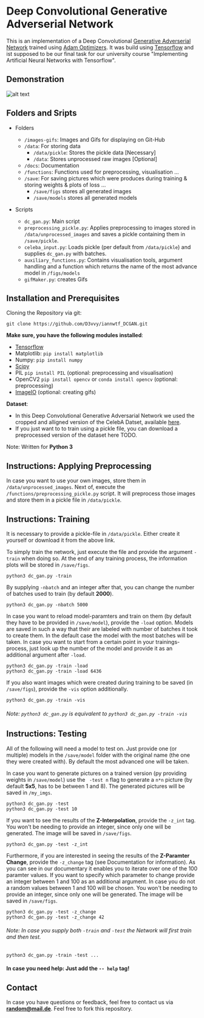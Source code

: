 # Deep Convolutional Generative Adverserial Network
This is an implementation of a Deep Convolutional [Generative Adverserial Network](https://en.wikipedia.org/wiki/Generative_adversarial_networks) trained using [Adam Optimizers](https://en.wikipedia.org/wiki/Stochastic_gradient_descent#Adam). It was build using [Tensorflow](https://en.wikipedia.org/wiki/TensorFlow) and ist supposed to be our final task for our university course "Implementing Artificial Neural Networks with Tensorflow".

## Demonstration
![alt text](https://github.com/D3vvy/iannwtf_DCGAN/blob/master/images-gifs/showcase_gif.gif "Training Progress")

## Folders and Sripts
- Folders
    + ```/images-gifs```: Images and Gifs for displaying on Git-Hub
    + ```/data```: For storing data
        * ```/data/pickle```: Stores the pickle data [Necessary]
        * ```/data```: Stores unprocessed raw images [Optional]
    + ```/docs```: Documentation
    + ```/functions```: Functions used for preprocessing, visualisation ...
    + ```/save```: For saving pictures which were produces during training & storing weights & plots of loss ...
        * ```/save/figs``` stores all generated images
        * ```/save/models``` stores all generated models

- Scripts
    + ```dc_gan.py```: Main script
    + ```preprocessing_pickle.py```: Applies preprocessing to images stored in ```/data/unprocessed_images``` and saves a pickle containing them in ```/save/pickle```.
    + ```celeba_input.py```: Loads pickle (per default from ```/data/pickle```) and supplies ```dc_gan.py``` with batches.
    + ```auxiliary_functions.py```: Contains visualisation tools, argument handling and a function which returns the name of the most advance model in ```/figs/models```
    + ```gifMaker.py```: creates Gifs

## Installation and Prerequisites
Cloning the Repository via git:
```
git clone https://github.com/D3vvy/iannwtf_DCGAN.git
```

**Make sure, you have the following modules installed**:
- [Tensorflow](https://www.tensorflow.org/versions/r0.12/get_started/os_setup)
- Matplotlib: ```pip install matplotlib```
- Numpy: ```pip install numpy```
- [Scipy](https://www.scipy.org/scipylib/download.html)
- PIL ```pip install PIL``` (optional: preprocessing and visualisation)
- OpenCV2 ```pip install opencv``` or ```conda install opencv``` (optional: preprocessing)
- [ImageIO](https://pypi.python.org/pypi/imageio) (optional: creating gifs)

**Dataset**:
- In this Deep Convolutional Generative Adversarial Network we used the cropped and alligned version of the CelebA Datset, available [here](http://mmlab.ie.cuhk.edu.hk/projects/CelebA.html).
- If you just want to to train using a pickle file, you can download a preprocessed version of the dataset here TODO.

Note: Written for **Python 3**

## Instructions: Applying Preprocessing
In case you want to use your own images, store them in ```/data/unprocessed_images```. Next of, execute the ```/functions/preprocessing_pickle.py``` script. It will preprocess those images and store them in a pickle file in ```/data/pickle```.

## Instructions: Training
It is necessary to provide a pickle-file in  ```/data/pickle```. Either create it yourself or download it from the above link.

To simply train the network, just execute the file and provide the argument ```-train``` when doing so. At the end of any training process, the information plots will be stored in ```/save/figs```.
```
python3 dc_gan.py -train
```
By supplying ```-nbatch``` and an integer after that, you can change the number of batches used to train (by default **2000**).
```
python3 dc_gan.py -nbatch 5000
```
In case you want to reload model-paramters and train on them (by default they have to be provided in ```/save/model```), provide the ```-load``` option. Models are saved in such a way that their are labeled with number of batches it took to create them. In the default case the model with the most batches will be taken. In case you want to start from a certain point in your trainings-process, just look up the number of the model and provide it as an additional argument after ```-load```.
```
python3 dc_gan.py -train -load
python3 dc_gan.py -train -load 6436
```
If you also want images which were created during training to be saved (in ```/save/figs```), provide the ```-vis``` option additionally.
```
python3 dc_gan.py -train -vis
```

###### Note: ```python3 dc_gan.py``` is equivalent to ```python3 dc_gan.py -train -vis```

## Instructions: Testing
All of the following will need a model to test on. Just provide one (or multiple) models in the ```/save/model``` folder with the original name (the one they were created with). By default the most advanced one will be taken.

In case you want to generate pictures on a trained version (py providing weights in ```/save/model```) use the ``` -test n``` flag to generate a ```n*n``` picture (by default **5x5**, has to be between 1 and 8). The generated pictures will be saved in ```/my_imgs```.
```
python3 dc_gan.py -test
python3 dc_gan.py -test 10
```
If you want to see the results of the **Z-Interpolation**, provide the ```-z_int``` tag. You won't be needing to provide an integer, since only one will be generated. The image will be saved in ```/save/figs```.
```
python3 dc_gan.py -test -z_int
```
Furthermore, if you are interested in seeing the results of the **Z-Paramter Change**, provide the ```-z_change``` tag (see Documentation for information). As you can see in our documentary it enables you to iterate over one of the 100 paramter values. If you want to specify which parameter to change provide an integer between 1 and 100 as an additional argument. In case you do not a random values between 1 and 100 will be chosen. You won't be needing to provide an integer, since only one will be generated. The image will be saved in ```/save/figs```.
```
python3 dc_gan.py -test -z_change
python3 dc_gan.py -test -z_change 42
```

###### Note: In case you supply both ```-train``` and ```-test``` the Network will first train and then test.
```
python3 dc_gan.py -train -test ...
```

#### In case you need help: Just add the ```-- help``` tag!

## Contact
In case you have questions or feedback, feel free to contact us via **random@mail.de**. Feel free to fork this repository.

